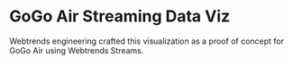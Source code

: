 # GoGo Air Streaming Data Viz

Webtrends engineering crafted this visualization as a proof of concept for GoGo Air using 
Webtrends Streams. 